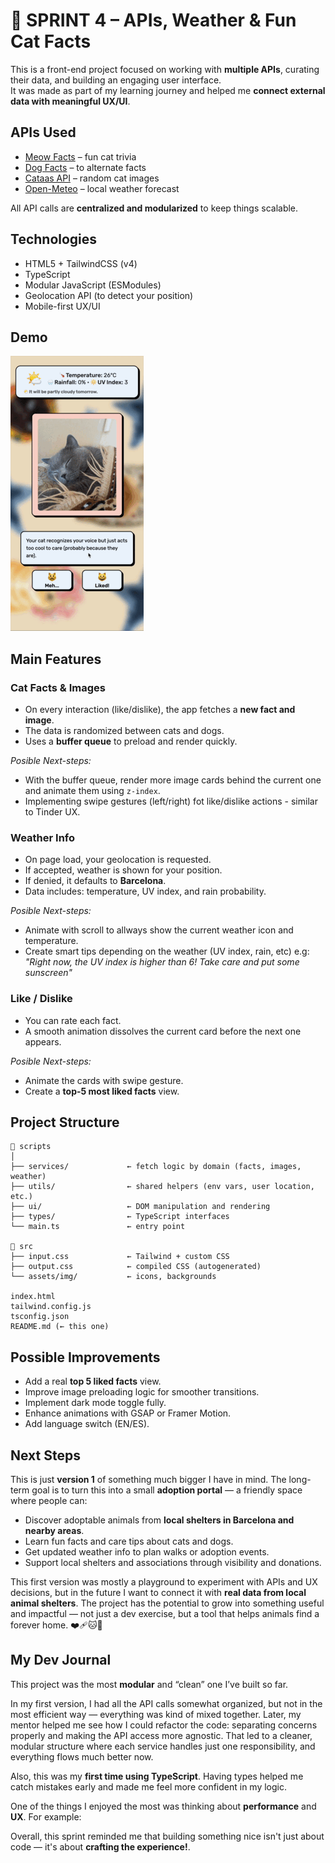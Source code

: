 # 🐾 SPRINT 4 – APIs, Weather & Fun Cat Facts

This is a front-end project focused on working with **multiple APIs**, curating their data, and building an engaging user interface.  
It was made as part of my learning journey and helped me **connect external data with meaningful UX/UI**.

## APIs Used

- [Meow Facts](https://meowfacts.herokuapp.com/) – fun cat trivia  
- [Dog Facts](https://dogapi.dog/) – to alternate facts  
- [Cataas API](https://cataas.com/#/) – random cat images  
- [Open-Meteo](https://open-meteo.com/) – local weather forecast  

All API calls are **centralized and modularized** to keep things scalable.

## Technologies

- HTML5 + TailwindCSS (v4)
- TypeScript
- Modular JavaScript (ESModules)
- Geolocation API (to detect your position)
- Mobile-first UX/UI

## Demo
![demo_video](./images/Demo_PetsFacts.gif)

## Main Features

### Cat Facts & Images

- On every interaction (like/dislike), the app fetches a **new fact and image**.
- The data is randomized between cats and dogs.
- Uses a **buffer queue** to preload and render quickly.
  
*Posible Next-steps:*
- With the buffer queue, render more image cards behind the current one and animate them using `z-index`.
- Implementing swipe gestures (left/right) fot like/dislike actions - similar to Tinder UX.

### Weather Info

- On page load, your geolocation is requested.
- If accepted, weather is shown for your position.
- If denied, it defaults to **Barcelona**.
- Data includes: temperature, UV index, and rain probability.

*Posible Next-steps:*
- Animate with scroll to allways show the current weather icon and temperature.
- Create smart tips depending on the weather (UV index, rain, etc) e.g:
  *"Right now, the UV index is higher than 6! Take care and put some sunscreen"*

### Like / Dislike

- You can rate each fact.
- A smooth animation dissolves the current card before the next one appears.

*Posible Next-steps:*
- Animate the cards with swipe gesture.
- Create a **top-5 most liked facts** view.
 
## Project Structure

```
📁 scripts
│
├── services/             ← fetch logic by domain (facts, images, weather)
├── utils/                ← shared helpers (env vars, user location, etc.)
├── ui/                   ← DOM manipulation and rendering
├── types/                ← TypeScript interfaces
└── main.ts               ← entry point

📁 src
├── input.css             ← Tailwind + custom CSS
├── output.css            ← compiled CSS (autogenerated)
└── assets/img/           ← icons, backgrounds

index.html
tailwind.config.js
tsconfig.json
README.md (← this one)
```
## Possible Improvements

- Add a real **top 5 liked facts** view.
- Improve image preloading logic for smoother transitions.
- Implement dark mode toggle fully.
- Enhance animations with GSAP or Framer Motion.
- Add language switch (EN/ES).

## Next Steps

This is just **version 1** of something much bigger I have in mind.
The long-term goal is to turn this into a small **adoption portal** — a friendly space where people can:

- Discover adoptable animals from **local shelters in Barcelona and nearby areas**.
- Learn fun facts and care tips about cats and dogs.
- Get updated weather info to plan walks or adoption events.
- Support local shelters and associations through visibility and donations.

This first version was mostly a playground to experiment with APIs and UX decisions, but in the future I want to connect it with **real data from local animal shelters**.
The project has the potential to grow into something useful and impactful — not just a dev exercise, but a tool that helps animals find a forever home. ❤️‍🩹🐱🐶

## My Dev Journal

This project was the most **modular** and “clean” one I’ve built so far.

In my first version, I had all the API calls somewhat organized, but not in the most efficient way — everything was kind of mixed together.
Later, my mentor helped me see how I could refactor the code: separating concerns properly and making the API access more agnostic. That led to a cleaner, modular structure where each service handles just one responsibility, and everything flows much better now.

Also, this was my **first time using TypeScript**. Having types helped me catch mistakes early and made me feel more confident in my logic.

One of the things I enjoyed the most was thinking about **performance** and **UX**. For example:  

Overall, this sprint reminded me that building something nice isn't just about code — it's about **crafting the experience!**.  
